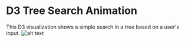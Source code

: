 D3 Tree Search Animation
========================

This D3 visualization shows a simple search in a tree based on a user's input. 
![alt text][animation]

[animation]: https://github.com/leskat47/tree-search-viz/tree/master/static/images/dfs.gif "Breadth First Search Animation"